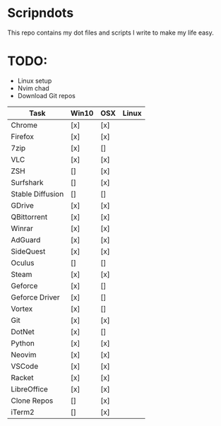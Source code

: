 # Scripndots

This repo contains my dot files and scripts I write to make my life easy.

# TODO:
- Linux setup
- Nvim chad
- Download Git repos

|Task            | Win10  | OSX | Linux |
|----------------|--------|-----|-------|
|Chrome          | [x]    | [x] |       |
|Firefox         | [x]    | [x] |       |
|7zip            | [x]    | []  |       |
|VLC             | [x]    | [x] |       |
|ZSH             | []     | [x] |       |
|Surfshark       | []     | [x] |       |
|Stable Diffusion| []     | []  |       |
|GDrive          | [x]    | [x] |       |
|QBittorrent     | [x]    | [x] |       |
|Winrar          | [x]    | [x] |       |
|AdGuard         | [x]    | [x] |       |
|SideQuest       | [x]    | [x] |       |
|Oculus          | []     | []  |       |
|Steam           | [x]    | [x] |       |
|Geforce         | [x]    | []  |       |
|Geforce Driver  | [x]    | []  |       |
|Vortex          | [x]    | []  |       |
|Git             | [x]    | [x] |       |
|DotNet          | [x]    | []  |       |
|Python          | [x]    | [x] |       |
|Neovim          | [x]    | [x] |       |
|VSCode          | [x]    | [x] |       |
|Racket          | [x]    | [x] |       |
|LibreOffice     | [x]    | [x] |       |
|Clone Repos     | []     | [x] |       |
|iTerm2          | []     | [x] |       |
